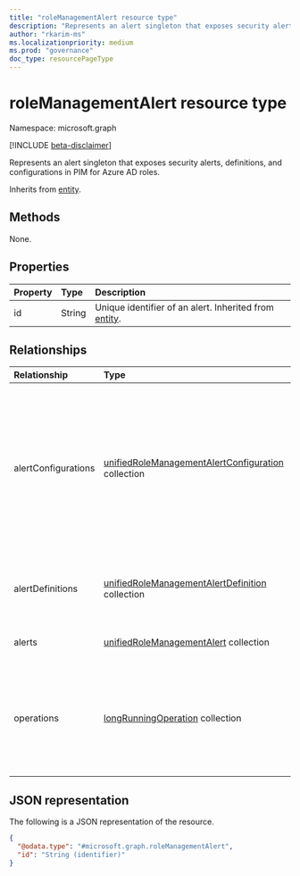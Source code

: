 ```yaml
---
title: "roleManagementAlert resource type"
description: "Represents an alert singleton that exposes security alerts, definitions, and configurations in PIM for Azure AD roles."
author: "rkarim-ms"
ms.localizationpriority: medium
ms.prod: "governance"
doc_type: resourcePageType
---
```


# roleManagementAlert resource type

Namespace: microsoft.graph

[!INCLUDE [beta-disclaimer](../../includes/beta-disclaimer.md)]

Represents an alert singleton that exposes security alerts, definitions, and configurations in PIM for Azure AD roles.

Inherits from [entity](../resources/entity.md).

## Methods
None.

## Properties
|Property|Type|Description|
|:---|:---|:---|
|id|String|Unique identifier of an alert. Inherited from [entity](../resources/entity.md).|

## Relationships
|Relationship|Type|Description|
|:---|:---|:---|
|alertConfigurations|[unifiedRoleManagementAlertConfiguration](../resources/unifiedrolemanagementalertconfiguration.md) collection|The various configurations of an alert for Azure AD roles. The configurations are pre-defined and cannot be created or deleted, but some of the configurations can be modified.|
|alertDefinitions|[unifiedRoleManagementAlertDefinition](../resources/unifiedrolemanagementalertdefinition.md) collection| Defines an alert, its impact, and measures to mitigate or prevent it.|
|alerts|[unifiedRoleManagementAlert](../resources/unifiedrolemanagementalert.md) collection|Represents the alert entity.|
|operations|[longRunningOperation](../resources/longrunningoperation.md) collection|Represents operations on resources that take a long time to complete and can run in the background until completion. |

## JSON representation
The following is a JSON representation of the resource.
<!-- {
  "blockType": "resource",
  "keyProperty": "id",
  "@odata.type": "microsoft.graph.roleManagementAlert",
  "baseType": "microsoft.graph.entity",
  "openType": false
}
-->
``` json
{
  "@odata.type": "#microsoft.graph.roleManagementAlert",
  "id": "String (identifier)"
}
```

